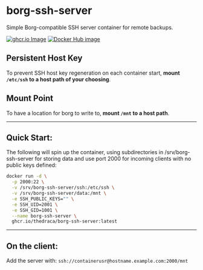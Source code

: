 # borg-ssh-server
Simple Borg-compatible SSH server container for remote backups.

[![ghcr.io Image](https://github.com/TheDraca/borg-ssh-server/actions/workflows/docker-publish.yml/badge.svg?branch=latest)](https://github.com/TheDraca/borg-ssh-server/actions/workflows/docker-publish.yml)
[![Docker Hub image](https://github.com/TheDraca/borg-ssh-server/actions/workflows/dockerhub-publish.yml/badge.svg?branch=latest)](https://github.com/TheDraca/borg-ssh-server/actions/workflows/dockerhub-publish.yml)


## Persistent Host Key
To prevent SSH host key regeneration on each container start, **mount `/etc/ssh` to a host path of your choosing**.

## Mount Point
To have a location for borg to write to, **mount `/mnt` to a host path**.

---

## Quick Start:
The following will spin up the container, using subdirectories in /srv/borg-ssh-server for storing data and use port 2000 for incoming clients with no public keys defined:

```bash
docker run -d \
  -p 2000:22 \
  -v /srv/borg-ssh-server/ssh:/etc/ssh \
  -v /srv/borg-ssh-server/data:/mnt \
  -e SSH_PUBLIC_KEYS="" \
  -e SSH_UID=2001 \
  -e SSH_GID=1001 \
  --name borg-ssh-server \
  ghcr.io/thedraca/borg-ssh-server:latest
```

---

## On the client:
Add the server with:
`ssh://containerusr@hostname.example.com:2000/mnt`